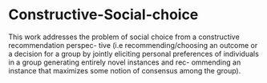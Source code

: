 # Constructive-Social-choice
This
work addresses the problem of social choice from a constructive recommendation perspec-
tive (i.e recommending/choosing an outcome or a decision for a group by jointly eliciting
personal preferences of individuals in a group generating entirely novel instances and rec-
ommending an instance that maximizes some notion of consensus among the group).
